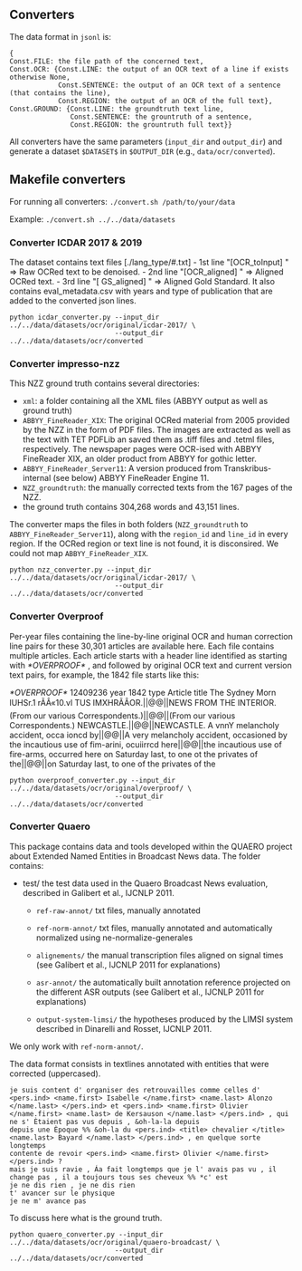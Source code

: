 ## 

## Converters

The data format in `jsonl` is:
```
{
Const.FILE: the file path of the concerned text,
Const.OCR: {Const.LINE: the output of an OCR text of a line if exists otherwise None,
            Const.SENTENCE: the output of an OCR text of a sentence (that contains the line),
            Const.REGION: the output of an OCR of the full text},
Const.GROUND: {Const.LINE: the groundtruth text line,
               Const.SENTENCE: the grountruth of a sentence,
               Const.REGION: the grountruth full text}}

```

All converters have the same parameters (`input_dir` and `output_dir`) and generate a dataset `$DATASET$` in `$OUTPUT_DIR` (e.g., `data/ocr/converted`).


## Makefile converters

For running all converters:
`./convert.sh /path/to/your/data`

Example:
`./convert.sh ../../data/datasets`



### Converter ICDAR 2017 & 2019
The dataset contains text files [./lang_type/#.txt]
	- 1st line "[OCR_toInput] " => Raw OCRed text to be denoised.
	- 2nd line "[OCR_aligned] " => Aligned OCRed text.
	- 3rd line "[ GS_aligned] " => Aligned Gold Standard.
It also contains eval_metadata.csv with years and type of publication that are added to the converted json lines.
```
python icdar_converter.py --input_dir ../../data/datasets/ocr/original/icdar-2017/ \
                          --output_dir ../../data/datasets/ocr/converted
```

### Converter impresso-nzz
This NZZ ground truth contains several directories:
   - `xml`: a folder containing all the XML files (ABBYY output as well as ground truth)
   - `ABBYY_FineReader_XIX`: The original OCRed material from 2005 provided by the NZZ in the form of PDF files. The images are extracted as well as the text with TET PDFLib an saved them as .tiff files and .tetml files, respectively. The newspaper pages were OCR-ised with ABBYY FineReader XIX, an older product from ABBYY for gothic letter. 
   - `ABBYY_FineReader_Server11`: A version produced from Transkribus-internal (see below) ABBYY FineReader Engine 11.
   - `NZZ_groundtruth`: the manually corrected texts from the 167 pages of the NZZ.
   - the ground truth contains 304,268 words and 43,151 lines.
    
The converter maps the files in both folders (`NZZ_groundtruth` to `ABBYY_FineReader_Server11`), along with the `region_id` and `line_id` in every region. If the OCRed region or text line is not found, it is disconsired. We could not map `ABBYY_FineReader_XIX`.

```
python nzz_converter.py --input_dir ../../data/datasets/ocr/original/icdar-2017/ \
                          --output_dir ../../data/datasets/ocr/converted
```

### Converter Overproof
Per-year files containing the line-by-line original OCR and human correction line pairs for these 30,301 articles are available here. Each file contains multiple articles. Each article starts with a header line identified as starting with *$*OVERPROOF*$* , and followed by original OCR text and current version text pairs, for example, the 1842 file starts like this:

*$*OVERPROOF*$* 12409236 year 1842 type Article title The Sydney Morn
lUHSr.1 rÃÂ«10.vl TUS IMXHRÃÂOR.||@@||NEWS FROM THE INTERIOR.
(From our various Correspondents.)||@@||(From our various Correspondents.)
NEWCASTLE.||@@||NEWCASTLE.
A vnnY melancholy accident, occa ioncd by||@@||A very melancholy accident, occasioned by
the incautious use of fim-arini, ocuiirrcd here||@@||the incautious use of fire-arms, occurred here
on Saturday last, to one ot the privates of the||@@||on Saturday last, to one of the privates of the

```
python overproof_converter.py --input_dir ../../data/datasets/ocr/original/overproof/ \
                          --output_dir ../../data/datasets/ocr/converted
```

### Converter Quaero
This package contains data and tools developed within the QUAERO project about Extended Named Entities in Broadcast News data. The folder contains:

- test/ the test data used in the Quaero Broadcast News evaluation,
  described in Galibert et al., IJCNLP 2011.

  - `ref-raw-annot/` txt files, manually annotated

  - `ref-norm-annot/` txt files, manually annotated and automatically
    normalized using ne-normalize-generales

  - `alignements/` the manual transcription files aligned on signal
    times (see Galibert et al., IJCNLP 2011 for explanations)

  - `asr-annot/` the automatically built annotation reference projected
    on the different ASR outputs (see Galibert et al., IJCNLP 2011 for
    explanations)

  - `output-system-limsi/` the hypotheses produced by the LIMSI system
    described in Dinarelli and Rosset, IJCNLP 2011.
    
 We only work with `ref-norm-annot/`. 
 
 The data format consists in textlines annotated with entities that were corrected (uppercased).
 ```
je suis content d' organiser des retrouvailles comme celles d' <pers.ind> <name.first> Isabelle </name.first> <name.last> Alonzo </name.last> </pers.ind> et <pers.ind> <name.first> Olivier </name.first> <name.last> de Kersauson </name.last> </pers.ind> , qui ne s' Ètaient pas vus depuis , &oh-la-la depuis
depuis une Èpoque %% &oh-la du <pers.ind> <title> chevalier </title> <name.last> Bayard </name.last> </pers.ind> , en quelque sorte
longtemps
contente de revoir <pers.ind> <name.first> Olivier </name.first> </pers.ind> ?
mais je suis ravie , Áa fait longtemps que je l' avais pas vu , il change pas , il a toujours tous ses cheveux %% *c' est
je ne dis rien , je ne dis rien
t' avancer sur le physique
je ne m' avance pas
```

To discuss here what is the ground truth.

```
python quaero_converter.py --input_dir ../../data/datasets/ocr/original/quaero-broadcast/ \
                          --output_dir ../../data/datasets/ocr/converted
```

